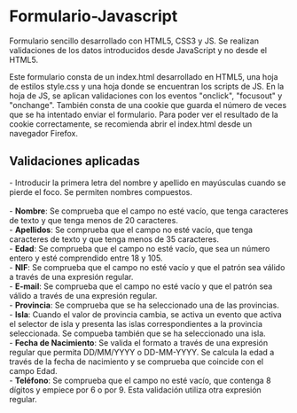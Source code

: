 # Formulario-Javascript
Formulario sencillo desarrollado con HTML5, CSS3 y JS. Se realizan validaciones de los datos introducidos desde JavaScript y no desde el HTML5.

Este formulario consta de un index.html desarrollado en HTML5, una hoja de estilos style.css y una hoja donde se encuentran los scripts de JS. En la hoja de JS, se aplican validaciones con los eventos "onclick", "focusout" y "onchange". También consta de una cookie que guarda el número de veces que se ha intentado enviar el formulario. Para poder ver el resultado de la cookie correctamente, se recomienda abrir el index.html desde un navegador Firefox. 

<h2>Validaciones aplicadas</h2>
- Introducir la primera letra del nombre y apellido en mayúsculas cuando se pierde el foco. Se permiten nombres compuestos.</br></br>
- <b>Nombre</b>: Se comprueba que el campo no esté vacío, que tenga caracteres de texto y que tenga menos de 20 caracteres.</br>
- <b>Apellidos</b>: Se comprueba que el campo no esté vacío, que tenga caracteres de texto y que tenga menos de 35 caracteres.</br>
- <b>Edad</b>: Se comprueba que el campo no esté vacío, que sea un número entero y esté comprendido entre 18 y 105.</br>
- <b>NIF</b>: Se comprueba que el campo no esté vacío y que el patrón sea válido a través de una expresión regular.</br>
- <b>E-mail</b>: Se comprueba que el campo no esté vacío y que el patrón sea válido a través de una expresión regular.</br>
- <b>Provincia</b>: Se comprueba que se ha seleccionado una de las provincias.</br>
- <b>Isla</b>: Cuando el valor de provincia cambia, se activa un evento que activa el selector de isla y presenta las islas correspondientes a la provincia seleccionada. Se compueba también que se ha seleccionado una isla.</br>
- <b>Fecha de Nacimiento</b>: Se valida el formato a través de una expresión regular que permita DD/MM/YYYY o DD-MM-YYYY. Se calcula la edad a través de la fecha de nacimiento y se comprueba que coincide con el campo Edad.</br>
- <b>Teléfono</b>: Se comprueba que el campo no esté vacío, que contenga 8 dígitos y empiece por 6 o por 9. Esta validación utiliza otra expresión regular.
